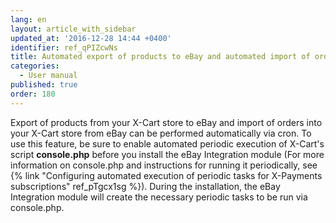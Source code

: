 ```yaml
---
lang: en
layout: article_with_sidebar
updated_at: '2016-12-28 14:44 +0400'
identifier: ref_qPIZcwNs
title: Automated export of products to eBay and automated import of orders from eBay
categories:
  - User manual
published: true
order: 180
---
```



Export of products from your X-Cart store to eBay and import of orders into your X-Cart store from eBay can be performed automatically via cron. To use this feature, be sure to enable automated periodic execution of X-Cart's script **console.php** before you install the eBay Integration module (For more information on console.php and instructions for running it periodically, see {% link "Configuring automated execution of periodic tasks for X-Payments subscriptions" ref_pTgcx1sg %}). During the installation, the eBay Integration module will create the necessary periodic tasks to be run via console.php.
